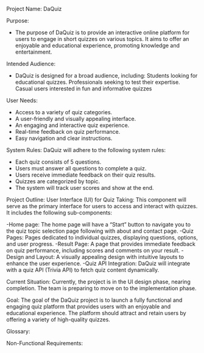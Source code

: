  
Project Name: DaQuiz

Purpose: 
- The purpose of DaQuiz is to provide an interactive online platform for users to engage in short quizzes on
various topics. It aims to offer an enjoyable and educational experience, promoting knowledge and
entertainment.

Intended Audience:
- DaQuiz is designed for a broad audience, including:
Students looking for educational quizzes.
Professionals seeking to test their expertise.
Casual users interested in fun and informative quizzes

User Needs: 
- Access to a variety of quiz categories.
- A user-friendly and visually appealing interface.
- An engaging and interactive quiz experience.
- Real-time feedback on quiz performance.
- Easy navigation and clear instructions.


System Rules:
DaQuiz will adhere to the following system rules:
- Each quiz consists of 5 questions.
- Users must answer all questions to complete a quiz.
- Users receive immediate feedback on their quiz results.
- Quizzes are categorized by topic.
- The system will track user scores and show at the end.

Project Outline:
User Interface (UI) for Quiz Taking: This component will serve as the primary interface for users to access 
and interact with quizzes. It includes the following sub-components:

-Home page: The home page will have a “Start” button to navigate you to the quiz topic selection page 
following with about and contact page.
-Quiz Pages: Pages dedicated to  individual quizzes, displaying questions, options, and user progress.
-Result Page: A page that provides immediate feedback on quiz performance, including scores and 
comments on your result.
-Design and Layout: A visually appealing design with intuitive layouts to enhance the user experience.
-Quiz API Integration: DaQuiz will integrate with a quiz API (Trivia API) to fetch quiz content dynamically.

Current Situation:
Currently, the project is in the UI design phase, nearing completion. The team is preparing to move on to 
the implementation phase.

Goal:
The goal of the DaQuiz project is to launch a fully functional and engaging quiz platform that provides users 
with an enjoyable and educational experience. The platform should attract and retain users by offering a variety of high-quality quizzes.

Glossary:

Non-Functional Requirements:
